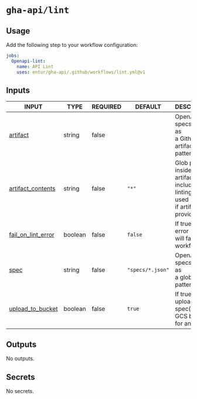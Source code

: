 # `gha-api/lint`

## Usage

Add the following step to your workflow configuration:

```yml
jobs:
  Openapi-lint:
    name: API Lint
    uses: entur/gha-api/.github/workflows/lint.yml@v1
```

## Inputs

<!-- AUTO-DOC-INPUT:START - Do not remove or modify this section -->

|                                         INPUT                                          |  TYPE   | REQUIRED |     DEFAULT      |                                           DESCRIPTION                                            |
|----------------------------------------------------------------------------------------|---------|----------|------------------|--------------------------------------------------------------------------------------------------|
|                <a name="input_artifact"></a>[artifact](#input_artifact)                | string  |  false   |                  |                  OpenAPI specs to lint, as <br>a Github artifact glob pattern.                   |
|  <a name="input_artifact_contents"></a>[artifact_contents](#input_artifact_contents)   | string  |  false   |      `"*"`       | Glob pattern inside artifacts to <br>include in linting, only used <br>if artifact is provided.  |
| <a name="input_fail_on_lint_error"></a>[fail_on_lint_error](#input_fail_on_lint_error) | boolean |  false   |     `false`      |                        If true, a lint error <br>will fail the workflow.                         |
|                      <a name="input_spec"></a>[spec](#input_spec)                      | string  |  false   | `"specs/*.json"` |                          OpenAPI specs to lint, as <br>a glob pattern.                           |
|    <a name="input_upload_to_bucket"></a>[upload_to_bucket](#input_upload_to_bucket)    | boolean |  false   |      `true`      |             If true, will upload the <br>spec(s) to a GCS bucket <br>for analytics.              |

<!-- AUTO-DOC-INPUT:END -->

## Outputs

<!-- AUTO-DOC-OUTPUT:START - Do not remove or modify this section -->
No outputs.
<!-- AUTO-DOC-OUTPUT:END -->

## Secrets

<!-- AUTO-DOC-SECRETS:START - Do not remove or modify this section -->
No secrets.
<!-- AUTO-DOC-SECRETS:END -->
